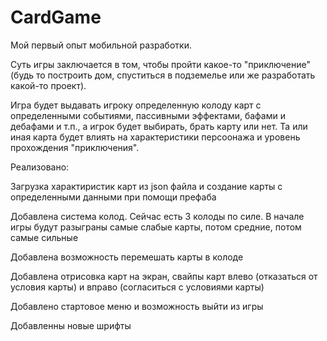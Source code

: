 # CardGame
 
Мой первый опыт мобильной разработки.

Суть игры заключается в том, чтобы пройти какое-то "приключение" (будь то построить дом, спуститься в подземелье или же разработать какой-то проект).

Игра будет выдавать игроку определенную колоду карт с определенными событиями, пассивными эффектами, бафами и дебафами и т.п., а игрок будет выбирать, брать карту или нет. Та или иная карта будет влиять на характеристики персоонажа и уровень прохождения "приключения".

Реализовано:

Загрузка характиристик карт из json файла и создание карты с определенными данными при помощи префаба

Добавлена система колод. Сейчас есть 3 колоды по силе. В начале игры будут разыграны самые слабые карты, потом средние, потом самые сильные

Добавлена возможность перемешать карты в колоде

Добавлена отрисовка карт на экран, свайпы карт влево (отказаться от условия карты) и вправо (согласиться с условиями карты)

Добавлено стартовое меню и возможность выйти из игры

Добавленны новые шрифты
